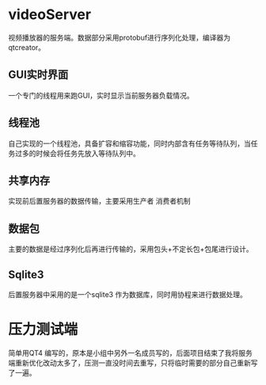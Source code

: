 # videoServer

视频播放器的服务端。数据部分采用protobuf进行序列化处理，编译器为qtcreator。

## GUI实时界面

一个专门的线程用来跑GUI，实时显示当前服务器负载情况。

## 线程池

自己实现的一个线程池，具备扩容和缩容功能，同时内部含有任务等待队列，当任务过多的时候会将任务先放入等待队列中。

## 共享内存

实现前后置服务器的数据传输，主要采用生产者 消费者机制

## 数据包

主要的数据是经过序列化后再进行传输的，采用包头+不定长包+包尾进行设计。

## Sqlite3

后置服务器中采用的是一个sqlite3 作为数据库，同时用协程来进行数据处理。

# 压力测试端

简单用QT4 编写的，原本是小组中另外一名成员写的，后面项目结束了我将服务端重新优化改动太多了，压测一直没时间去重写，只将临时需要的部分自己重新写了一遍。
